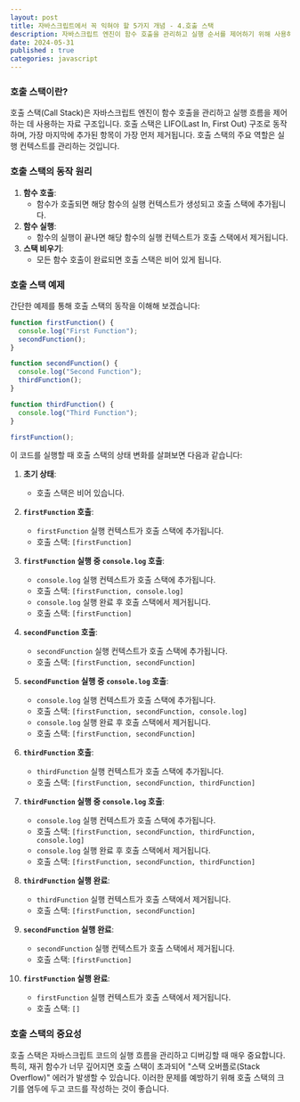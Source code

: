 ```yaml
---
layout: post
title: 자바스크립트에서 꼭 익혀야 할 5가지 개념 - 4.호출 스택
description: 자바스크립트 엔진이 함수 호출을 관리하고 실행 순서를 제어하기 위해 사용하는 LIFO(후입선출) 구조의 자료 구조
date: 2024-05-31
published : true
categories: javascript
---
```


### 호출 스택이란?
호출 스택(Call Stack)은 자바스크립트 엔진이 함수 호출을 관리하고 실행 흐름을 제어하는 데 사용하는 자료 구조입니다. 호출 스택은 LIFO(Last In, First Out) 구조로 동작하며, 가장 마지막에 추가된 항목이 가장 먼저 제거됩니다. 호출 스택의 주요 역할은 실행 컨텍스트를 관리하는 것입니다.

### 호출 스택의 동작 원리
1. **함수 호출**:
   - 함수가 호출되면 해당 함수의 실행 컨텍스트가 생성되고 호출 스택에 추가됩니다.
2. **함수 실행**:
   - 함수의 실행이 끝나면 해당 함수의 실행 컨텍스트가 호출 스택에서 제거됩니다.
3. **스택 비우기**:
   - 모든 함수 호출이 완료되면 호출 스택은 비어 있게 됩니다.

### 호출 스택 예제
간단한 예제를 통해 호출 스택의 동작을 이해해 보겠습니다:

```javascript
function firstFunction() {
  console.log("First Function");
  secondFunction();
}

function secondFunction() {
  console.log("Second Function");
  thirdFunction();
}

function thirdFunction() {
  console.log("Third Function");
}

firstFunction();
```

이 코드를 실행할 때 호출 스택의 상태 변화를 살펴보면 다음과 같습니다:

1. **초기 상태**:
   - 호출 스택은 비어 있습니다.

2. **`firstFunction` 호출**:
   - `firstFunction` 실행 컨텍스트가 호출 스택에 추가됩니다.
   - 호출 스택: `[firstFunction]`

3. **`firstFunction` 실행 중 `console.log` 호출**:
   - `console.log` 실행 컨텍스트가 호출 스택에 추가됩니다.
   - 호출 스택: `[firstFunction, console.log]`
   - `console.log` 실행 완료 후 호출 스택에서 제거됩니다.
   - 호출 스택: `[firstFunction]`

4. **`secondFunction` 호출**:
   - `secondFunction` 실행 컨텍스트가 호출 스택에 추가됩니다.
   - 호출 스택: `[firstFunction, secondFunction]`

5. **`secondFunction` 실행 중 `console.log` 호출**:
   - `console.log` 실행 컨텍스트가 호출 스택에 추가됩니다.
   - 호출 스택: `[firstFunction, secondFunction, console.log]`
   - `console.log` 실행 완료 후 호출 스택에서 제거됩니다.
   - 호출 스택: `[firstFunction, secondFunction]`

6. **`thirdFunction` 호출**:
   - `thirdFunction` 실행 컨텍스트가 호출 스택에 추가됩니다.
   - 호출 스택: `[firstFunction, secondFunction, thirdFunction]`

7. **`thirdFunction` 실행 중 `console.log` 호출**:
   - `console.log` 실행 컨텍스트가 호출 스택에 추가됩니다.
   - 호출 스택: `[firstFunction, secondFunction, thirdFunction, console.log]`
   - `console.log` 실행 완료 후 호출 스택에서 제거됩니다.
   - 호출 스택: `[firstFunction, secondFunction, thirdFunction]`

8. **`thirdFunction` 실행 완료**:
   - `thirdFunction` 실행 컨텍스트가 호출 스택에서 제거됩니다.
   - 호출 스택: `[firstFunction, secondFunction]`

9. **`secondFunction` 실행 완료**:
   - `secondFunction` 실행 컨텍스트가 호출 스택에서 제거됩니다.
   - 호출 스택: `[firstFunction]`

10. **`firstFunction` 실행 완료**:
    - `firstFunction` 실행 컨텍스트가 호출 스택에서 제거됩니다.
    - 호출 스택: `[]`

### 호출 스택의 중요성
호출 스택은 자바스크립트 코드의 실행 흐름을 관리하고 디버깅할 때 매우 중요합니다. 특히, 재귀 함수가 너무 깊어지면 호출 스택이 초과되어 "스택 오버플로(Stack Overflow)" 에러가 발생할 수 있습니다. 이러한 문제를 예방하기 위해 호출 스택의 크기를 염두에 두고 코드를 작성하는 것이 좋습니다.
